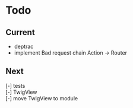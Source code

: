 # Todo

## Current

- deptrac  
- implement Bad request chain Action -> Router

## Next

[-] tests  
    [-] TwigView  
[-] move TwigView to module  
